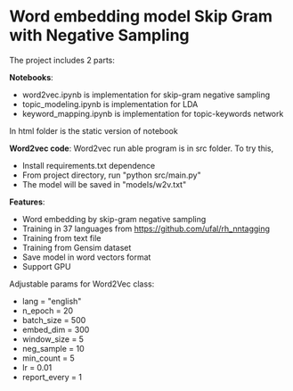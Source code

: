 # Word embedding model Skip Gram with Negative Sampling

The project includes 2 parts:

**Notebooks**:
- word2vec.ipynb is implementation for skip-gram negative sampling
- topic_modeling.ipynb is implementation for LDA
- keyword_mapping.ipynb is implementation for topic-keywords network

In html folder is the static version of notebook

**Word2vec code**:
Word2vec run able program is in src folder. To try this,
- Install requirements.txt dependence
- From project directory, run "python src/main.py"
- The model will be saved in "models/w2v.txt" 

**Features**:
- Word embedding by skip-gram negative sampling
- Training in 37 languages from https://github.com/ufal/rh_nntagging
- Training from text file
- Training from Gensim dataset
- Save model in word vectors format
- Support GPU
 
 Adjustable params for Word2Vec class:
 
- lang = "english"
- n_epoch = 20
- batch_size = 500
- embed_dim = 300
- window_size = 5
- neg_sample = 10
- min_count = 5
- lr = 0.01
- report_every = 1
